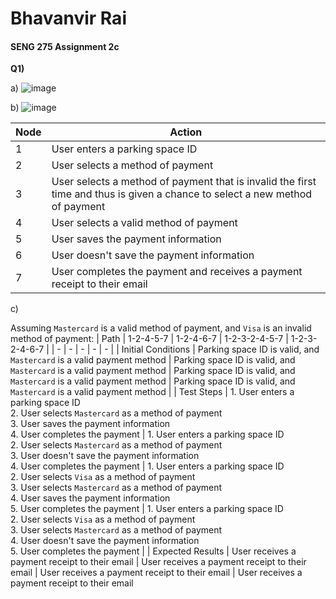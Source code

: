 # Bhavanvir Rai
#### SENG 275 Assignment 2c

**Q1)**

a)
![image](https://user-images.githubusercontent.com/20825496/172967033-b076ed8e-5d3b-4d9c-bc9b-c7ed37e02895.png)

b)
![image](https://user-images.githubusercontent.com/20825496/174452257-667f449e-984e-4459-955d-96bc6f2267aa.png)

| Node | Action | 
| - | - |
| 1 | User enters a parking space ID |
| 2 | User selects a method of payment | 
| 3 | User selects a method of payment that is invalid the first time and thus is given a chance to select a new method of payment | 
| 4 | User selects a valid method of payment | 
| 5 | User saves the payment information | 
| 6 | User doesn't save the payment information | 
| 7 | User completes the payment and receives a payment receipt to their email | 

c)

Assuming `Mastercard` is a valid method of payment, and `Visa` is an invalid method of payment:
| Path | 1-2-4-5-7 | 1-2-4-6-7 | 1-2-3-2-4-5-7 | 1-2-3-2-4-6-7 |
| - | - | - | - | - |
| Initial Conditions | Parking space ID is valid, and `Mastercard` is a valid payment method | Parking space ID is valid, and `Mastercard` is a valid payment method | Parking space ID is valid, and `Mastercard` is a valid payment method | Parking space ID is valid, and `Mastercard` is a valid payment method |
| Test Steps | 1. User enters a parking space ID <br> 2. User selects `Mastercard` as a method of payment <br> 3. User saves the payment information <br> 4. User completes the payment | 1. User enters a parking space ID <br> 2. User selects `Mastercard` as a method of payment <br> 3. User doesn't save the payment information <br> 4. User completes the payment | 1. User enters a parking space ID <br> 2. User selects `Visa` as a method of payment <br> 3. User selects `Mastercard` as a method of payment <br> 4. User saves the payment information <br> 5. User completes the payment |  1. User enters a parking space ID <br> 2. User selects `Visa` as a method of payment <br> 3. User selects `Mastercard` as a method of payment <br> 4. User doesn't save the payment information <br> 5. User completes the payment |
| Expected Results | User receives a payment receipt to their email | User receives a payment receipt to their email | User receives a payment receipt to their email | User receives a payment receipt to their email
